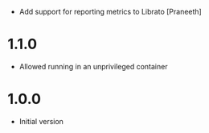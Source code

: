 * Add support for reporting metrics to Librato [Praneeth]

# 1.1.0

* Allowed running in an unprivileged container

# 1.0.0

* Initial version

